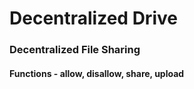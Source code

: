 # Decentralized Drive
### Decentralized File Sharing
#### Functions - allow, disallow, share, upload
